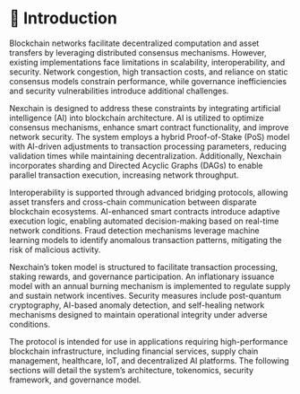 # 📂 Introduction
Blockchain networks facilitate decentralized computation and asset transfers by leveraging distributed consensus mechanisms. However, existing implementations face limitations in scalability, interoperability, and security. Network congestion, high transaction costs, and reliance on static consensus models constrain performance, while governance inefficiencies and security vulnerabilities introduce additional challenges.

Nexchain is designed to address these constraints by integrating artificial intelligence (AI) into blockchain architecture. AI is utilized to optimize consensus mechanisms, enhance smart contract functionality, and improve network security. The system employs a hybrid Proof-of-Stake (PoS) model with AI-driven adjustments to transaction processing parameters, reducing validation times while maintaining decentralization. Additionally, Nexchain incorporates sharding and Directed Acyclic Graphs (DAGs) to enable parallel transaction execution, increasing network throughput.

Interoperability is supported through advanced bridging protocols, allowing asset transfers and cross-chain communication between disparate blockchain ecosystems. AI-enhanced smart contracts introduce adaptive execution logic, enabling automated decision-making based on real-time network conditions. Fraud detection mechanisms leverage machine learning models to identify anomalous transaction patterns, mitigating the risk of malicious activity.

Nexchain’s token model is structured to facilitate transaction processing, staking rewards, and governance participation. An inflationary issuance model with an annual burning mechanism is implemented to regulate supply and sustain network incentives. Security measures include post-quantum cryptography, AI-based anomaly detection, and self-healing network mechanisms designed to maintain operational integrity under adverse conditions.

The protocol is intended for use in applications requiring high-performance blockchain infrastructure, including financial services, supply chain management, healthcare, IoT, and decentralized AI platforms. The following sections will detail the system’s architecture, tokenomics, security framework, and governance model.